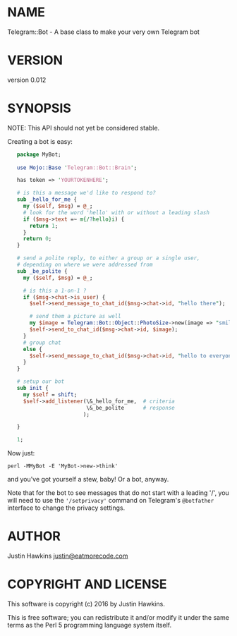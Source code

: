 # NAME

Telegram::Bot - A base class to make your very own Telegram bot

# VERSION

version 0.012

# SYNOPSIS

NOTE: This API should not yet be considered stable.

Creating a bot is easy:

```perl
   package MyBot;
   
   use Mojo::Base 'Telegram::Bot::Brain';

   has token => 'YOURTOKENHERE';

   # is this a message we'd like to respond to?
   sub _hello_for_me {
     my ($self, $msg) = @_;
     # look for the word 'hello' with or without a leading slash
     if ($msg->text =~ m{/?hello}i) {
       return 1;
     }
     return 0;
   }

   # send a polite reply, to either a group or a single user,
   # depending on where we were addressed from
   sub _be_polite {
     my ($self, $msg) = @_;

     # is this a 1-on-1 ?
     if ($msg->chat->is_user) {
       $self->send_message_to_chat_id($msg->chat->id, "hello there");

       # send them a picture as well
       my $image = Telegram::Bot::Object::PhotoSize->new(image => "smile.png");
       $self->send_to_chat_id($msg->chat->id, $image);
     }
     # group chat
     else {
       $self->send_message_to_chat_id($msg->chat->id, "hello to everyone!");
     }
   }

   # setup our bot
   sub init {
     my $self = shift;
     $self->add_listener(\&_hello_for_me,  # criteria
                         \&_be_polite      # response
                        ); 

   }

   1;
```

Now just:

```
perl -MMyBot -E 'MyBot->new->think'
```

and you've got yourself a stew, baby! Or a bot, anyway.

Note that for the bot to see messages that do not start with a leading '/', you will need to use
the `'/setprivacy'` command on Telegram's `@botfather` interface to change the privacy settings.

# AUTHOR

Justin Hawkins <justin@eatmorecode.com>

# COPYRIGHT AND LICENSE

This software is copyright (c) 2016 by Justin Hawkins.

This is free software; you can redistribute it and/or modify it under
the same terms as the Perl 5 programming language system itself.
